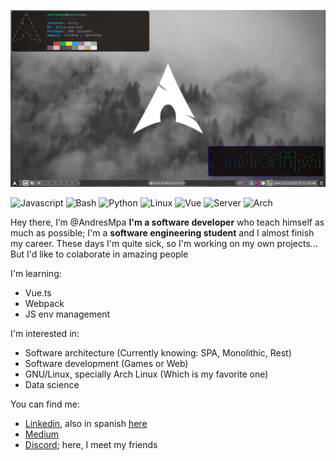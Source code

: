 ![Background](.assents/background_qtile.png)

![Javascript](https://img.shields.io/badge/-javascript-white?style=for-the-badge&logo=javascript)
![Bash](https://img.shields.io/badge/-bash-black?style=for-the-badge&logo=GNU%20Bash)
![Python](https://img.shields.io/badge/-python-yellow?style=for-the-badge&logo=python)
![Linux](https://img.shields.io/badge/-Linux-black?style=for-the-badge&logo=Linux)
![Vue](https://img.shields.io/badge/-vue-darkgreen?style=for-the-badge&logo=Vue.js)
![Server](https://img.shields.io/badge/-Terminal-black?style=for-the-badge&logo=iTerm2)
![Arch](https://img.shields.io/badge/Arch%20Linux-darkblue?style=for-the-badge&logo=Arch%20Linux)

Hey there, I’m @AndresMpa **I'm a software developer** who teach himself as much as possible;
I'm a **software engineering student** and I almost finish my career. These days I'm quite sick,
so I'm working on my own projects... But I'd like to colaborate in amazing people

I'm learning:

- Vue.ts
- Webpack
- JS env management

I'm interested in:

- Software architecture (Currently knowing: SPA, Monolithic, Rest)
- Software development (Games or Web)
- GNU/Linux, specially Arch Linux (Which is my favorite one)
- Data science

You can find me:

- [Linkedin](https://www.linkedin.com/in/andres-m-prieto/?locale=en_US), also in spanish [here](https://www.linkedin.com/in/andres-m-prieto/?locale=es_ES)
- [Medium](https://andresprieto-25116.medium.com/)
- [Discord](TheDreamerKing#0141); here, I meet my friends
